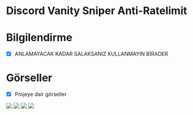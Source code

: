 # Discord Vanity Sniper Anti-Ratelimit

# Bilgilendirme
- [x] ANLAMAYACAK KADAR SALAKSANIZ KULLANMAYIN BİRADER
# Görseller
- [x] Projeye dair görseller
<img  src="https://cdn.discordapp.com/attachments/853993966668480552/1102163014486069298/Ekran_goruntusu_2023-04-30_005732.png">
<img  src="https://cdn.discordapp.com/attachments/853993966668480552/1102163159281844334/image.png">
<img  src="https://cdn.discordapp.com/attachments/853993966668480552/1102163014129561650/Ekran_goruntusu_2023-04-30_005727.png">
<img  src="https://cdn.discordapp.com/attachments/853993966668480552/1102163193373147226/image.png">
